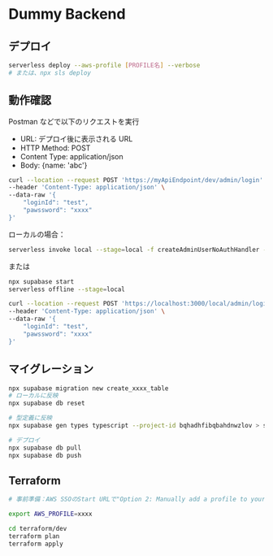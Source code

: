 # Dummy Backend

## デプロイ

```bash
serverless deploy --aws-profile [PROFILE名] --verbose
# または、npx sls deploy
```

## 動作確認

Postman などで以下のリクエストを実行

- URL: デプロイ後に表示される URL
- HTTP Method: POST
- Content Type: application/json
- Body: {name: 'abc'}

```bash
curl --location --request POST 'https://myApiEndpoint/dev/admin/login' \
--header 'Content-Type: application/json' \
--data-raw '{
    "loginId": "test",
    "pawssword": "xxxx"
}'
```

ローカルの場合：

```bash
serverless invoke local --stage=local -f createAdminUserNoAuthHandler --path src/functions/admin/users/mock.json
```

または

```bash
npx supabase start
serverless offline --stage=local

curl --location --request POST 'https://localhost:3000/local/admin/login' \
--header 'Content-Type: application/json' \
--data-raw '{
    "loginId": "test",
    "pawssword": "xxxx"
}'
```

## マイグレーション

```bash
npx supabase migration new create_xxxx_table
# ローカルに反映
npx supabase db reset

# 型定義に反映
npx supabase gen types typescript --project-id bqhadhfibqbahdnwzlov > src/lib/supabase/database.ts

# デプロイ
npx supabase db pull
npx supabase db push
```

## Terraform

```bash
# 事前準備：AWS SSOのStart URLで"Option 2: Manually add a profile to your AWS credentials file (Short-term credentials)"などを使用し、~/.aws/credentialsに一時的なprofileを作成。

export AWS_PROFILE=xxxx

cd terraform/dev
terraform plan
terraform apply
```
